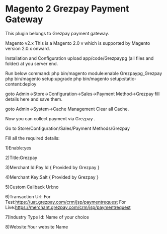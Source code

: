 Magento 2 Grezpay Payment Gateway
======================

This plugin belongs to Grezpay payment gateway.

Magento v2.x This is a Magento 2.0 v which is supported by Magento version 2.0.x onward.

Installation and Configuration upload app/code/Grezpaypg (all files and folder) at you server end.

Run below command: php bin/magento module:enable Grezpaypg_Grezpay php bin/magento setup:upgrade php bin/magento setup:static-content:deploy

goto Admin->Store->Configuration->Sales->Payment Method->Grezpay fill details here and save them.

goto Admin->System->Cache Management Clear all Cache.

Now you can collect payment via Grezpay .

Go to Store/Configuration/Sales/Payment Methods/Grezpay

Fill all the required details:

1)Enable:yes

2)Title:Grezpay

3)Merchant Id:Pay Id { Provided by Grezpay }

4)Merchant Key:Salt { Provided by Grezpay }

5)Custom Callback Url:no

6)Transaction Url: For Test:https://uat.grezpay.com/crm/jsp/paymentrequest 
For Live:https://merchant.grezpay.com/crm/jsp/paymentrequest

7)Industry Type Id: Name of your choice

8)Website:Your website Name
